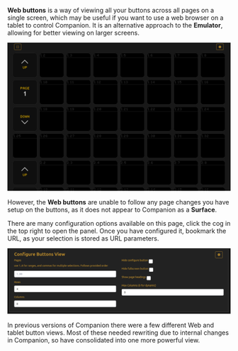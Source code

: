 **Web buttons** is a way of viewing all your buttons across all pages on a single screen, which may be useful if you want to use a web browser on a tablet to control Companion. It is an alternative approach to the **Emulator**, allowing for better viewing on larger screens.

![Web Buttons](images/webbuttons.png?raw=true 'Web Buttons')

However, the **Web buttons** are unable to follow any page changes you have setup on the buttons, as it does not appear to Companion as a **Surface**.

There are many configuration options available on this page, click the cog in the top right to open the panel. Once you have configured it, bookmark the URL, as your selection is stored as URL parameters.

![Web Buttons Settings](images/webbuttons_settings.png?raw=true 'Web Buttons Settings')

In previous versions of Companion there were a few different Web and tablet button views. Most of these needed rewriting due to internal changes in Companion, so have consolidated into one more powerful view.
